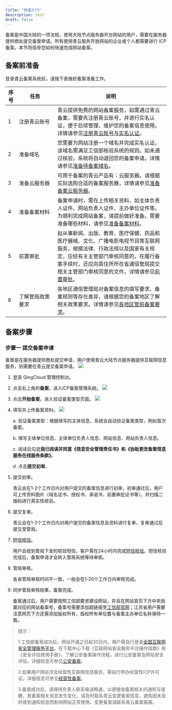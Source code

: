 ```yaml
---
title: "快速入门"
description: test
draft: false
---
```




备案是中国大陆的一项法规，使用大陆节点服务器开办网站的用户，需要在服务器提供商处提交备案申请。所有使用青云服务开放网站的企业或个人都需要进行 ICP 备案。本节将指导您如何快速完成网站备案。

## 备案前准备

登录青云备案系统前，请按下表做好备案准备工作。

| 序号 | <div style="width:100px">任务</div>             | 说明                                                         |
| ---- | ---------------- | ------------------------------------------------------------ |
| 1    | 注册青云账号       | 青云提供免费的网站备案服务，如需通过青云备案，需要先注册青云账号，并进行实名认证，便于后续管理、维护您的备案信息使用。详情请参见[注册青云账号与实名认证](../../prepare/regist/)。 |
| 2    | 准备域名         | 您需要为网站注册一个域名并完成实名认证。该域名需满足工信部核验系统的规则。如未通过核验，系统将自动退回您的备案申请。详情请参见[准备待备案域名](../../prepare/prepare_icp/)。 |
| 3    | 准备云服务器      | 可用于备案的青云产品有：云服务器。请根据实际选购合适的备案服务器，详情请参见[准备备案云服务器](../../prepare/prepare_vm/)。 |
| 4    | 准备备案材料     | 备案申请时，需在上传相关资料，如主体负责人证件、网站负责人证件、主办单位证件等。为顺利完成网站备案，请提前做好准备。需要准备哪些材料，请参见[准备备案材料](../../prepare/prepare_material/)。 |
| 5    | 前置审批         | 拟从事新闻、出版、教育、医疗保健、药品和医疗器械、文化、广播电影电视节目等互联网服务，根据法律、行政法规以及国家有关规定，应经有关主管部门审核同意的，在履行备案手续时，还应向其住所所在省通信管局提交相关主管部门审核同意的文件。详情请参见[前置审批](../../prepare/pre_approval/)。 |
| 6    | 了解管局政策要求 | 各地区通信管理局对备案信息的填写要求、备案规则等存在差异，请根据您的备案地区了解相关政策要求。详情请参见[各地区管局备案要求](../../prepare/policy_requirement/policy_requirement/)。 |



## 备案步骤

### 步骤一 提交备案申请

备案是在服务器提供商处提交申请，用户使用青云大陆节点服务器提供互联网信息服务，则需要在青云提交备案申请。
![](../../_images/beian_process.png)

1. 登录 QingCloud 管理控制台。

2. 点击右上角的**备案**，进入ICP备案管理系统。
![](../../_images/icp_management.png)

3. 点击**开始备案**，进入验证备案类型页面。
![](../../_images/verify_record_type.png)

4. 填写并上传备案资料。
    ![](../../_images/step1.png)

   a. 验证备案类型：根据填写的主体信息，系统会自动验证备案类型，例如首次备案。

   b. 填写主体单位信息、主体单位负责人信息、网站信息、网站负责人信息。

   c. 阅读后勾选**我已阅读并同意《信息安全管理责任书》和《协助更改备案信息服务在线服务条款》**。

   d. 点击**提交初审**。

5. 提交初审。

   青云会在1-2个工作日内对用户提交的备案信息进行初审，初审通过后，用户可上传资料图片（域名证书、授权书、承诺书，前置审批证书等），并扫描二维码进行真实性核验。

6. 提交复审。

   青云会在1-2个工作日内对用户提交的备案信息及资料进行复审，复审通过后提交至管局。

8. [短信核验](../../manual/filing_sm_check/)。

   用户会收到管局下发的核验短信，客户需在24小时内完成[短信核验](../../manual/filing_sm_check/)。短信核验完成后，备案申请才会转入管局系统等待审核。

9. 管局审核。

   各省管局审核时间不一致，一般会在1-20个工作日内审核完成。

9. 同步管局审核结果，备案完成。

    备案通过后，用户需要按照工信部要求建设网站，并且在网站首页下方中央放置对应的网站备案号，备案号需要添加超链接至[工信部官网](https://beian.miit.gov.cn/)；江苏省用户需要注意网页下方还需添加版权所有，版权所有单位要与备案主办单位名称保持一致。

>  提示：

>  1.工信部备案成功后，网站开通之日起30日内，用户需自行登录[全国互联网安全管理服务平台](http://www.beian.gov.cn/portal/index.do)。在下载中心下载《互联网站安全服务平台操作指南》和《安全评估使用手册》，了解公安备案操作流程，进行公安备案及网站安全评估。详细信息可参见[公安备案](../../filing/public_filing/)。

>  2.如果用户网站涉及经营性互联网信息服务，需自行申办经营性ICP许可证。详细信息可参见[经营性备案](../../filing/operational_filing/)。

>  3.备案成功后，请保持负责人联系电话畅通，以便接收备案相关的通知与提醒，若备案相关信息发生变化，请及时联系青云变更备案信息，避免因未及时收到通知信息而影响网站正常使用。变更备案请联系青云备案客服。